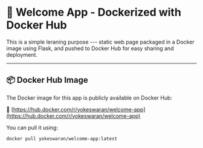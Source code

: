# 🐳 Welcome App - Dockerized with Docker Hub

This is a simple leraning purpose --- static web page packaged in a Docker image using Flask, and pushed to Docker Hub for easy sharing and deployment.

---

## 📦 Docker Hub Image

The Docker image for this app is publicly available on Docker Hub:

🔗 [https://hub.docker.com/r/yokeswaran/welcome-app](https://hub.docker.com/r/yokeswaran/welcome-app)

You can pull it using:

```bash
docker pull yokeswaran/welcome-app:latest
